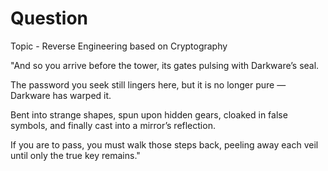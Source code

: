 # Question
Topic - Reverse Engineering based on Cryptography

"And so you arrive before the tower, its gates pulsing with Darkware’s seal.

The password you seek still lingers here, but it is no longer pure — Darkware has warped it.

Bent into strange shapes, spun upon hidden gears, cloaked in false symbols, and finally cast into a mirror’s reflection.

If you are to pass, you must walk those steps back, peeling away each veil until only the true key remains."
